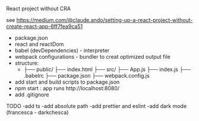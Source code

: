 React project without CRA

see https://medium.com/@claude.ando/setting-up-a-react-project-without-create-react-app-6ff7fea9ca51

- package.json
- react and reactDom
- babel (devDependencies) - interpreter
- webpack configurations - bundler to creat optimized output file
- structure:
  - ├── public/
        ├── index.html
    ├── src/
        ├── App.js
        ├── index.js
    ├── .babelrc
    ├── package.json
    ├── webpack.config.js
- add start and build scripts to package.json
- npm start : app runs http://localhost:8080/
- add .gitignore


TODO
-add ts
-add absolute path
-add prettier and eslint
-add dark mode (francesca - darkchesca)
